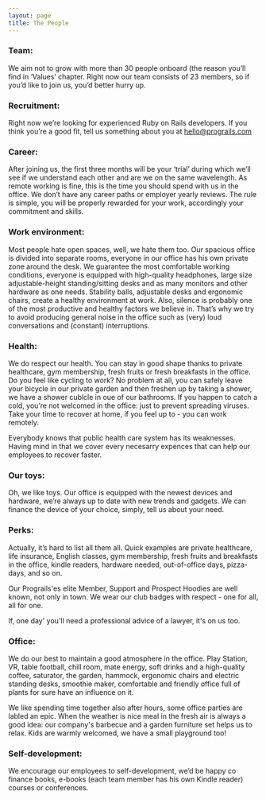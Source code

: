 ```yaml
---
layout: page
title: The People
---
```



### Team:

We aim not to grow with more than 30 people onboard (the reason you’ll find in ‘Values’ chapter. Right now our team consists of 23 members, so if you’d like to join us, you’d better hurry up.

### Recruitment:

Right now we’re looking for experienced Ruby on Rails developers. If you think you’re a good fit, tell us something about you at hello@prograils.com

### Career:

After joining us, the first three months will be your ‘trial’ during which we’ll see if we understand each other and are we on the same wavelength. As remote working is fine, this is the time you should spend with us in the office. We don’t have any career paths or employer yearly reviews. The rule is simple, you will be properly rewarded for your work, accordingly your commitment and skills.

### Work environment:

Most people hate open spaces, well, we hate them too. Our spacious office is divided into separate rooms, everyone in our office has his own private zone around the desk. We guarantee the most comfortable working conditions, everyone is equipped with high-quality headphones, large size adjustable-height standing/sitting desks and as many monitors and other hardware as one needs. Stability balls, adjustable desks and ergonomic chairs, create a healthy environment at work. Also, silence is probably one of the most productive and healthy factors we believe in. That’s why we try to avoid producing general noise in the office such as (very) loud conversations and (constant) interruptions.


### Health:

We do respect our health. You can stay in good shape thanks to private healthcare, gym membership, fresh fruits or fresh breakfasts in the office. Do you feel like cycling to work? No problem at all, you can safely leave your bicycle in our private garden and then freshen up by taking a shower, we have a shower cublcle in oue of our bathrooms. If you happen to catch a cold, you’re not welcomed in the office: just to prevent spreading viruses. Take your time to recover at home, if you feel up to - you can work remotely.

Everybody knows that public health care system has its weaknesses. Having mind in that we cover every necesarry expences that can help our employees to recover faster.

### Our toys:

Oh, we like toys. Our office is equipped with the newest devices and hardware, we’re always up to date with new trends and gadgets. We can finance the device of your choice, simply, tell us about your need.

### Perks:

Actually, it’s hard to list all them all. Quick examples are private healthcare, life insurance, English classes, gym membership, fresh fruits and breakfasts in the office, kindle readers, hardware needed, out-of-office days, pizza-days, and so on.

Our Prograils'es elite Member, Support and Prospect Hoodies are well known, not only in town. We wear our club badges with respect - one for all, all for one.

If, one day' you'll need a professional advice of a lawyer, it's on us too.

### Office:

We do our best to maintain a good atmosphere in the office. Play Station, VR, table football, chill room, mate energy, soft drinks and a high-quality coffee, saturator, the garden, hammock, ergonomic chairs and electric standing desks, smoothie maker, comfortable and friendly office full of plants for sure have an influence on it.

We like spending time together also after hours, some office parties are labled an epic. When the weather is nice meal in the fresh air is always a good idea: our company's barbecue and a garden furniture set helps us to relax. Kids are warmly welcomed, we have a small playground too!


### Self-development:

We encourage our employees to self-development, we’d be happy co finance books, e-books (each team member has his own Kindle reader) courses or conferences.
